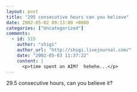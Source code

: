```yaml
---
layout: post
title: "295 consecutive hours can you believe"
date: 2002-05-02 09:13:00 +0000
categories: ["Uncategorized"]
comments:
  - id: 515
    author: "shigi"
    author_url: "http://shigi.livejournal.com/"
    date: "2002-05-03 11:37:22"
    content: |
      <p>time spent on AIM?  hehehe...</p>
---
```


29.5 consecutive hours, can you believe it?